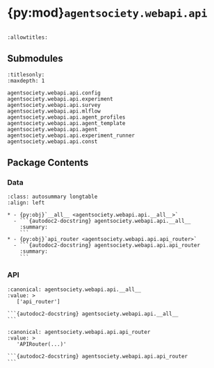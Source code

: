 # {py:mod}`agentsociety.webapi.api`

```{py:module} agentsociety.webapi.api
```

```{autodoc2-docstring} agentsociety.webapi.api
:allowtitles:
```

## Submodules

```{toctree}
:titlesonly:
:maxdepth: 1

agentsociety.webapi.api.config
agentsociety.webapi.api.experiment
agentsociety.webapi.api.survey
agentsociety.webapi.api.mlflow
agentsociety.webapi.api.agent_profiles
agentsociety.webapi.api.agent_template
agentsociety.webapi.api.agent
agentsociety.webapi.api.experiment_runner
agentsociety.webapi.api.const
```

## Package Contents

### Data

````{list-table}
:class: autosummary longtable
:align: left

* - {py:obj}`__all__ <agentsociety.webapi.api.__all__>`
  - ```{autodoc2-docstring} agentsociety.webapi.api.__all__
    :summary:
    ```
* - {py:obj}`api_router <agentsociety.webapi.api.api_router>`
  - ```{autodoc2-docstring} agentsociety.webapi.api.api_router
    :summary:
    ```
````

### API

````{py:data} __all__
:canonical: agentsociety.webapi.api.__all__
:value: >
   ['api_router']

```{autodoc2-docstring} agentsociety.webapi.api.__all__
```

````

````{py:data} api_router
:canonical: agentsociety.webapi.api.api_router
:value: >
   'APIRouter(...)'

```{autodoc2-docstring} agentsociety.webapi.api.api_router
```

````
